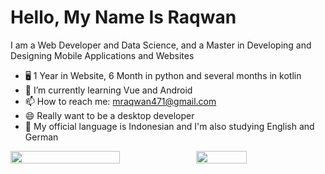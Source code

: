 # Hello, My Name Is Raqwan

I am a Web Developer and Data Science, and a Master in Developing and Designing Mobile Applications and Websites

- 🖥 1 Year in Website, 6 Month in python and several months in kotlin
- 📱 I’m currently learning Vue and Android
- 📫 How to reach me: mraqwan471@gmail.com
- 😄 Really want to be a desktop developer
- 💬 My official language is Indonesian and I'm also studying English and German

<p style="display:flex">

 <img src="https://github-readme-stats.vercel.app/api?username=Rqwannn&show_icons=true&theme=tokyonight&bg_color=ffffff" width="59%">

  <img src="https://github-readme-stats.vercel.app/api/top-langs/?username=Rqwannn&theme=tokyonight&hide_langs_below=1&layout=compact&bg_color=ffffff" width="40%">

 </p>
